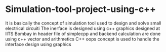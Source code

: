 # Simulation-tool-project-using-c++
It is basically the concept of simulation tool  used to design and solve small electrical circuiti
The inerface is designed using c++ graphics designed at IITS Bombay in header file of simplecpp and backend calculation are done using c++ vector and arithmetics 
C++ oops concept is used to handle the interface design using graphics 
